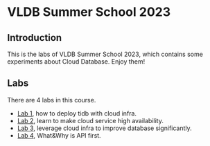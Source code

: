 # VLDB Summer School 2023

## Introduction

This is the labs of VLDB Summer School 2023, which contains some experiments about Cloud Database. Enjoy them!

## Labs

There are 4 labs in this course.

- [Lab 1](https://github.com/vldbss-2023/lab1-deploy-tidb-cluster-on-aws-eks), how to deploy tidb with cloud infra.
- [Lab 2](https://github.com/vldbss-2023/lab2-cloud-service-availability), learn to make cloud service high availability.
- [Lab 3](https://github.com/vldbss-2023/lab3-shared-storage-tidb-cluster), leverage cloud infra to improve database significantly.
- [Lab 4](https://github.com/vldbss-2023/lab4-build-an-app-with-tidbcloud-dataservice), What&Why is API first.

